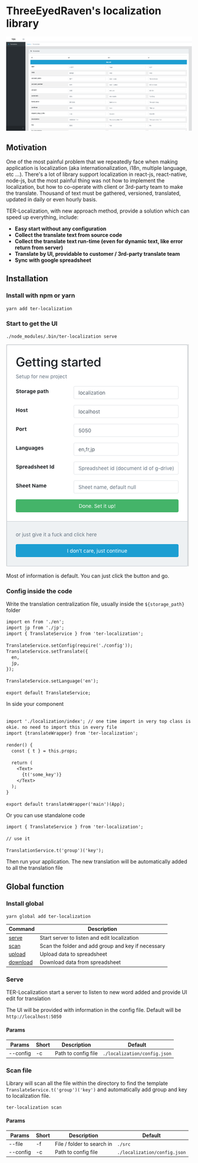 # ThreeEyedRaven's localization library

![UI Editor](/docs/images/01.UIEditor.png?raw=true "UI Editor")

## Motivation

One of the most painful problem that we repeatedly face when making application is localization (aka 
internationalization, i18n, multiple language, etc ...). There's a lot of library support localization in react-js, 
react-native, node-js, but the most painful thing was not how to implement the localization, but how to co-operate with 
client or 3rd-party team to make the translate. Thousand of text must be gathered, versioned, translated, updated in 
daily or even hourly basis.

TER-Localization, with new approach method, provide a solution which can speed up everything, include: 

* **Easy start without any configuration**
* **Collect the translate text from source code**
* **Collect the translate text run-time (even for dynamic text, like error return from server)**
* **Translate by UI, providable to customer / 3rd-party translate team**
* **Sync with google spreadsheet**

## Installation
### Install with npm or yarn

```
yarn add ter-localization
```

### Start to get the UI

```
./node_modules/.bin/ter-localization serve
```

![UI Editor](/docs/images/02.GettingStarted.png?raw=true "UI Editor")

Most of information is default. You can just click the button and go.

### Config inside the code

Write the translation centralization file, usually inside the `${storage_path}` folder

```
import en from './en';
import jp from './jp';
import { TranslateService } from 'ter-localization';

TranslateService.setConfig(require('./config'));
TranslateService.setTranslate({
  en,
  jp,
});

TranslateService.setLanguage('en');

export default TranslateService;
```

In side your component

```

import './localization/index'; // one time import in very top class is okie. no need to import this in every file
import {translateWrapper} from 'ter-localization';

render() {
  const { t } = this.props;

  return (
    <Text>
      {t('some_key')}
    </Text>
  );
}

export default translateWrapper('main')(App);
```

Or you can use standalone code

```
import { TranslateService } from 'ter-localization';

// use it

TranslationService.t('group')('key');
```

Then run your application. The new translation will be automatically added to all the translation file

## Global function
### Install global

```
yarn global add ter-localization
```


| Command               | Description                                        |
|-----------------------|----------------------------------------------------|
| [serve](#serve)       | Start server to listen and edit localization       |
| [scan](#scan-file)    | Scan the folder and add group and key if necessary |
| [upload](#upload)     | Upload data to spreadsheet                         |
| [download](#download) | Download data from spreadsheet                     |

### Serve

TER-Localization start a server to listen to new word added and provide UI edit for translation

The UI will be provided with information in the config file. Default will be `http://localhost:5050`

#### Params

| Params   | Short | Description         | Default                      |
|----------|-------|---------------------|------------------------------|
| --config | -c    | Path to config file | `./localization/config.json` |

### Scan file

Library will scan all the file within the directory to find the template `TranslateService.t('group')('key')` and automatically add group and key to localization file.

```
ter-localization scan
```

#### Params

| Params   | Short | Description                | Default                      |
|----------|-------|----------------------------|------------------------------|
| --file   | -f    | File / folder to search in | `./src`                      |
| --config | -c    | Path to config file        | `./localization/config.json` |